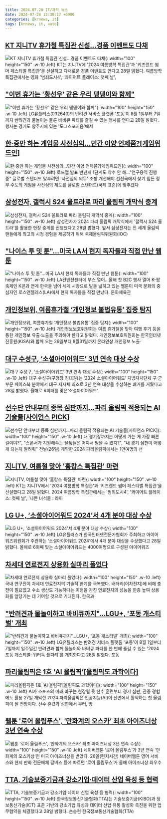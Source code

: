 ```yaml
---
title: 2024.07.28 IT/과학 뉴스
date: 2024-07-28 12:30:17 +0900
categories: [krnews, it]
tags: [krnews, it, auto]
---
```

## [KT 지니TV 휴가철 특집관 신설…경품 이벤트도 다채](https://n.news.naver.com/mnews/article/001/0014835058)

![KT 지니TV 휴가철 특집관 신설…경품 이벤트도 다채](https://mimgnews.pstatic.net/image/origin/001/2024/07/28/14835058.jpg?type=nf220_150){: width="100" height="150" .w-10 .left}
KT는 지니TV에 '2024 여름방학 특집관'과 '키즈랜드 썸머 페스티벌 특집관'을 신설하고 다채로운 경품 이벤트도 연다고 28일 밝혔다. 여름방학 특집관에서는 영화 '범죄도시4', '콰이어트 플레이스: 첫째 날',

## ["이번 휴가는 '황선우' 같은 우리 댕댕이와 함께"](https://n.news.naver.com/mnews/article/421/0007691612)

!["이번 휴가는 '황선우' 같은 우리 댕댕이와 함께"](https://mimgnews.pstatic.net/image/origin/421/2024/07/28/7691612.jpg?type=nf220_150){: width="100" height="150" .w-10 .left}
LG유플러스(032640)의 반려견 서비스 플랫폼 '포동'이 8월 1일부터 7일까지 반려견과 물놀이는 물론 바비큐 파티를 즐길 수 있는 행사를 연다고 28일 밝혔다. 행사는 경기도 양주시에 있는 '도그스포지움'에서

## [한·중만 하는 게임물 사전심의…민간 이양 언제쯤?[게임위드인]](https://n.news.naver.com/mnews/article/001/0014833530)

![한·중만 하는 게임물 사전심의…민간 이양 언제쯤?[게임위드인]](https://mimgnews.pstatic.net/image/origin/001/2024/07/27/14833530.jpg?type=nf220_150){: width="100" height="150" .w-10 .left}
로드맵 발표 반년째 1단계도 착수 안 해…"연구용역 진행 중" 글로벌 스탠더드 맞추려면 '사전심의 의무' 조항 개선해야 선진국에서 찾기 힘든 정부 주도의 게임물 사전심의 제도를 글로벌 스탠더드(국제 표준)에 맞추겠다

## [삼성전자, 갤럭시 S24 울트라로 파리 올림픽 개막식 중계](https://n.news.naver.com/mnews/article/215/0001172802)

![삼성전자, 갤럭시 S24 울트라로 파리 올림픽 개막식 중계](https://mimgnews.pstatic.net/image/origin/215/2024/07/28/1172802.jpg?type=nf220_150){: width="100" height="150" .w-10 .left}
삼성전자가 2024 파리 올림픽 개막식에서 '갤럭시 S24 울트라'를 활용한 현장 중계를 진행했다고 28일 밝혔다. 앞서 삼성전자는 전 세계 올림픽 팬들에게 최고의 시청 경험을 제공하기 위해 국제올림픽위원회(IOC)

## ["나이스 투 밋 툰"…미국 LA서 현지 독자들과 직접 만난 웹툰](https://n.news.naver.com/mnews/article/001/0014833417)

!["나이스 투 밋 툰"…미국 LA서 현지 독자들과 직접 만난 웹툰](https://mimgnews.pstatic.net/image/origin/001/2024/07/27/14833417.jpg?type=nf220_150){: width="100" height="150" .w-10 .left}
LA컨벤션센터에 부스 열어…올해 첫 B2C 행사 열어 K-팝 축제인 K콘과 연계 한국을 넘어 세계 시장으로 발을 넓히고 있는 웹툰이 미국 문화의 중심지인 로스앤젤레스(LA)에서 현지 독자들을 직접 만났다. 문화체육관

## [개인정보위, 여름휴가철 ‘개인정보 불법유통’ 집중 탐지](https://n.news.naver.com/mnews/article/032/0003311219)

![개인정보위, 여름휴가철 ‘개인정보 불법유통’ 집중 탐지](https://mimgnews.pstatic.net/image/origin/032/2024/07/28/3311219.jpg?type=nf220_150){: width="100" height="150" .w-10 .left}
개인정보보호위원회는 여름 휴가철을 맞아 여행 후기 등을 통한 개인정보 유출·노출을 주의해야 한다고 밝혔다. 개인정보보호위원회는 한국인터넷진흥원(KISA)와 함께 오는 29일부터 8월31일까지 온라인상 개인정보 노출·

## [대구 수성구, ‘소셜아이어워드’ 3년 연속 대상 수상](https://n.news.naver.com/mnews/article/031/0000857142)

![대구 수성구, ‘소셜아이어워드’ 3년 연속 대상 수상](https://mimgnews.pstatic.net/image/origin/031/2024/07/28/857142.jpg?type=nf220_150){: width="100" height="150" .w-10 .left}
대구 수성구(구청장 김대권)는 ‘2024 소셜아이어워드’ 지방자치단체 구·군 부문 페이스북 분야에서 대구 지자체 최초로 3년 연속 대상을 수상하는 쾌거를 거뒀다고 28일 밝혔다. 올해로 6회째를 맞은‘소셜아이어워드’

## [선수단 안내부터 종목 심판까지…파리 올림픽 적용되는 AI 기술들[사이언스 PICK]](https://n.news.naver.com/mnews/article/003/0012692367)

![선수단 안내부터 종목 심판까지…파리 올림픽 적용되는 AI 기술들[사이언스 PICK]](https://mimgnews.pstatic.net/image/origin/003/2024/07/27/12692367.jpg?type=nf220_150){: width="100" height="150" .w-10 .left}
내 경기장까지는 어떻게 가는 게 가장 빠른 길이야?", "스폰서가 지원해주는 물품들은 어디서 받을 수 있지?", "내 경기 심판이 어떻게 되는지 알려줘" 전날(26일) 개막한 2024 파리올림픽에서는 1만여명의 선

## [지니TV, 여름철 맞아 '홈캉스 특집관' 마련](https://n.news.naver.com/mnews/article/119/0002855786)

![지니TV, 여름철 맞아 '홈캉스 특집관' 마련](https://mimgnews.pstatic.net/image/origin/119/2024/07/28/2855786.jpg?type=nf220_150){: width="100" height="150" .w-10 .left}
KT는 지니TV에서 '2024 여름방학 특집관'과 '키즈랜드 썸머 페스티벌 특집관'을 신설했다고 28일 밝혔다. 2024 여름방학 특집관에서는 '범죄도시4', '콰이어트 플레이스: 첫째 날', '나쁜 녀석들 : 라이

## [LG U+, ‘소셜아이어워드 2024’서 4개 분야 대상 수상](https://n.news.naver.com/mnews/article/014/0005219498)

![LG U+, ‘소셜아이어워드 2024’서 4개 분야 대상 수상](https://mimgnews.pstatic.net/image/origin/014/2024/07/28/5219498.jpg?type=nf220_150){: width="100" height="150" .w-10 .left}
LG유플러스가 한국인터넷전문가협회가 주최하고 아이어워즈위원회가 주관하는 ‘소셜아이어워드 2024’에서 4개 분야 대상을 수상했다고 28일 밝혔다. 올해로 6회째 맞는 소셜아이어워드는 4000여명으로 구성된 아이어워즈

## [차세대 연료전지 상용화 실마리 풀었다](https://n.news.naver.com/mnews/article/011/0004372629)

![차세대 연료전지 상용화 실마리 풀었다](https://mimgnews.pstatic.net/image/origin/011/2024/07/28/4372629.jpg?type=nf220_150){: width="100" height="150" .w-10 .left}
국내 연구진이 차세대 연료전지의 기술적 한계를 극복했다. 배터리(이차전지)에 비해 충전이 필요없고 수소 생산도 가능하다는 이점을 가진 연료전지의 성능을 한층 높여 상용화를 앞당기는 데 기여할 것으로 기대된다. 한국과

## ["반려견과 물놀이하고 바비큐까지"…LGU+, '포동 개스티벌' 개최](https://n.news.naver.com/mnews/article/003/0012693283)

!["반려견과 물놀이하고 바비큐까지"…LGU+, '포동 개스티벌' 개최](https://mimgnews.pstatic.net/image/origin/003/2024/07/28/12693283.jpg?type=nf220_150){: width="100" height="150" .w-10 .left}
LG유플러스는 반려견 서비스 플랫폼 '포동'이 8월 1일부터 7일까지 일주일간 반려견과 함께 물놀이와 바비큐 파티를 한 번에 즐길 수 있는 '2024 포동 개스티벌: 워터독 풀파티'를 개최한다고 28일 밝혔다. 포동

## [파리올림픽은 1호 ‘AI 올림픽’[올림픽도 과학이다]](https://n.news.naver.com/mnews/article/366/0001008029)

![파리올림픽은 1호 ‘AI 올림픽’[올림픽도 과학이다]](https://mimgnews.pstatic.net/image/origin/366/2024/07/28/1008029.jpg?type=nf220_150){: width="100" height="150" .w-10 .left}
AI가 스포츠의 미래 바꾸는 현장될 듯 선수 훈련부터 경기 심판, 관중 경험에도 활용 27일 개막한 2024 파리올림픽은 인공지능(AI)이 전면에서 활약하는 첫 올림픽이 될 전망이다. 선수 훈련과 심판에서 부터, 방

## [웹툰 '로어 올림푸스', ‘만화계의 오스카’ 최초 아이즈너상 3년 연속 수상](https://n.news.naver.com/mnews/article/016/0002341584)

![웹툰 '로어 올림푸스', ‘만화계의 오스카’ 최초 아이즈너상 3년 연속 수상](https://mimgnews.pstatic.net/image/origin/016/2024/07/27/2341584.jpg?type=nf220_150){: width="100" height="150" .w-10 .left}
네이버웹툰 ‘로어 올림푸스’가 3년 연속 ‘만화계의 오스카상’인 미국 아이즈너상을 받았다. 26일(현지시간) 네이버웹툰 영어 서비스와 현지 만화 전문매체 팝버스 등에 따르면 ‘로어 올림푸스’가 올해 아이즈너상 최우수

## [TTA, 기술보증기금과 강소기업·데이터 산업 육성 등 협력](https://n.news.naver.com/mnews/article/018/0005799251)

![TTA, 기술보증기금과 강소기업·데이터 산업 육성 등 협력](https://mimgnews.pstatic.net/image/origin/018/2024/07/28/5799251.jpg?type=nf220_150){: width="100" height="150" .w-10 .left}
한국정보통신기술협회(TTA)는 기술보증기금(KIBO)과 정보통신기술(ICT) 표준 기반의 강소기업 육성과 데이터 산업·유통 활성화 촉진을 위한 업무협약을 체결했다고 28일 밝혔다. 손승현 한국정보통신기술협회(TTA)

